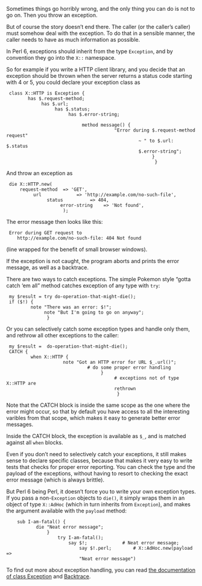 Sometimes things go horribly wrong, and the only thing you can do is not to go
on. Then you throw an exception.

But of course the story doesn’t end there. The caller (or the caller’s caller)
must somehow deal with the exception. To do that in a sensible manner, the
caller needs to have as much information as possible.

In Perl 6, exceptions should inherit from the type `Exception`, and by
convention they go into the `X::` namespace.

So for example if you write a HTTP client library, and you decide that an
exception should be thrown when the server returns a status code starting with
4 or 5, you could declare your exception class as

    
     class X::HTTP is Exception {
            has $.request-method;
                 has $.url;
                      has $.status;
                           has $.error-string;
    
                                method message() {
                                            "Error during $.request-method request"
                                                     ~ " to $.url: $.status
                                                     $.error-string";
                                                          }
                                                           }

And throw an exception as

    
     die X::HTTP.new(
         request-method  => 'GET',
              url             => 'http://example.com/no-such-file',
                   status          => 404,
                        error-string    => 'Not found',
                         );

The error message then looks like this:

    
     Error during GET request to
        http://example.com/no-such-file: 404 Not found

(line wrapped for the benefit of small browser windows).

If the exception is not caught, the program aborts and prints the error
message, as well as a backtrace.

There are two ways to catch exceptions. The simple Pokemon style “gotta catch
‘em all” method catches exception of any type with `try`:

    
     my $result = try do-operation-that-might-die();
     if ($!) {
             note "There was an error: $!";
                  note "But I'm going to go on anyway";
                   }

Or you can selectively catch some exception types and handle only them, and
rethrow all other exceptions to the caller:

    
     my $result =  do-operation-that-might-die();
     CATCH {
             when X::HTTP {
                         note "Got an HTTP error for URL $_.url()";
                                  # do some proper error handling
                                       }
                                            # exceptions not of type X::HTTP are
                                            rethrown
                                             }

Note that the CATCH block is inside the same scope as the one where the error
might occur, so that by default you have access to all the interesting
varibles from that scope, which makes it easy to generate better error
messages.

Inside the CATCH block, the exception is available as `$_`, and is matched
against all `when` blocks.

Even if you don’t need to selectively catch your exceptions, it still makes
sense to declare specific classes, because that makes it very easy to write
tests that checks for proper error reporting. You can check the type and the
payload of the exceptions, without having to resort to checking the exact
error message (which is always brittle).

But Perl 6 being Perl, it doesn’t force you to write your own exception types.
If you pass a non-`Exception` objects to `die()`, it simply wraps them in an
object of type `X::AdHoc` (which in turn inherits from `Exception`), and makes
the argument available with the `payload` method:

    
        sub I-am-fatal() {
               die "Neat error message";
                   }
                       try I-am-fatal();
                           say $!;             # Neat error message;
                               say $!.perl;        # X::AdHoc.new(payload =>
                               "Neat error message")

To find out more about exception handling, you can read [the documentation of
class Exception](http://doc.perl6.org/type/Exception) and
[Backtrace](http://doc.perl6.org/type/Backtrace).

